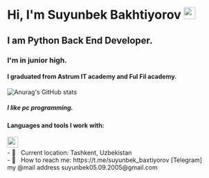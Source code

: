 # Hi, I'm Suyunbek Bakhtiyorov <img src="https://media0.giphy.com/media/gM5qFksULw54NMWyry/giphy.gif" width="27px">

## I am Python Back End Developer.  <br>

### I'm in junior high.

#### I graduated from Astrum IT academy and Ful Fil academy.
![Anurag's GitHub stats](https://github-readme-stats.vercel.app/api?username=suyunbekbahtiyorov&show_icons=true)
##### I like pc programming.
#### Languages and tools I work with:

  <img src="https://upload.wikimedia.org/wikipedia/commons/1/19/C_Logo.png" height="25">
  
  <inmg src="https://repository-images.githubusercontent.com/201450432/e30c2880-1b5f-11eb-88ff-c7815d6109a3">
  </a>
 <br>
- 📍 &nbsp; Current location: Tashkent, Uzbekistan
<br>
- 📝 &nbsp; How to reach me: https://t.me/suyunbek_baxtiyorov [Telegram]
    <br>
      my @mail address suyunbek05.09.2005@gmail.com
